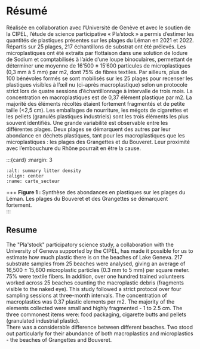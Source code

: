# Résumé

Réalisée en collaboration avec l’Université de Genève et avec le soutien de la CIPEL, l’étude de science participative « Pla’stock » a permis d’estimer les quantités de plastiques présentes sur les plages du Léman en 2021 et 2022. Répartis sur 25 plages, 217 échantillons de substrat ont été prélevés. Les microplastiques ont été extraits par flottaison dans une solution de Iodure de Sodium et comptabilisés à l’aide d’une loupe binoculaires, permettant de déterminer une moyenne de 16’500 ± 15’600 particules de microplastiques (0,3 mm à 5 mm) par m2, dont 75% de fibres textiles. Par ailleurs, plus de 100 bénévoles formés se sont mobilisés sur les 25 plages pour recenser les plastiques visibles à l’œil nu (ci-après macroplastique) selon un protocole strict lors de quatre sessions d’échantillonnage à intervalle de trois mois. La concentration en macroplastiques est de 0,37 élément plastique par m2. La majorité des éléments récoltés étaient fortement fragmentés et de petite taille (<2,5 cm). Les emballages de nourriture, les mégots de cigarettes et les pellets (granulés plastiques industriels) sont les trois éléments les plus souvent identifiés. Une grande variabilité est observable entre les différentes plages. Deux plages se démarquent des autres par leur abondance en déchets plastiques, tant pour les macroplastiques que les microplastiques : les plages des Grangettes et du Bouveret. Leur proximité avec l’embouchure du Rhône pourrait en être la cause.


:::{card} 
:margin: 3

```{image} resources/maps/CarteMacroMicro.png
:alt: summary litter density
:align: center
:name: carte_secteur
```

+++
<b>Figure 1 :</b> Synthèse des abondances en plastiques sur les plages du Léman. Les plages du Bouveret et des Grangettes se démarquent fortement.  
:::

## Resume

The "Pla'stock" participatory science study, a collaboration with the University of Geneva supported by the CIPEL, has made it possible for us to estimate how much plastic there is on the beaches of Lake Geneva.
217 substrate samples from 25 beaches were analysed, giving an average of 16,500 ± 15,600 microplastic particles (0.3 mm to 5 mm) per square meter.  75% were textile fibers.
In addition, over one hundred trained volunteers worked across 25 beaches counting the macroplastic debris (fragments visible to the naked eye). This study followed a strict protocol over four sampling sessions at three-month intervals. 
The concentration of macroplastics was 0.37 plastic elements per m2. The majority of the elements collected were small and highly fragmented - 1 to 2.5 cm. The three commonest items were: food packaging, cigarette butts and pellets (granulated industrial plastic).   
There was a considerable difference between different beaches. Two stood out particularly for their abundance of both macroplastics and microplastics - the beaches of Grangettes and Bouveret.




